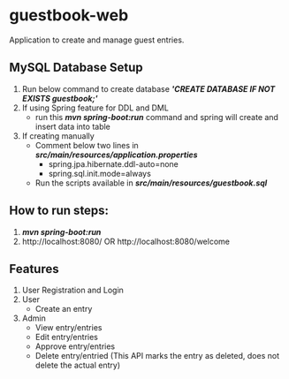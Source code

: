 # guestbook-web

Application to create and manage guest entries.

## MySQL Database Setup

1. Run below command to create database ***'CREATE DATABASE IF NOT EXISTS guestbook;'***
2. If using Spring feature for DDL and DML
   - run this ***mvn spring-boot:run*** command and spring will create and insert data into table
3. If creating manually
   - Comment below two lines in ***src/main/resources/application.properties***
     - spring.jpa.hibernate.ddl-auto=none
     - spring.sql.init.mode=always
   - Run the scripts available in ***src/main/resources/guestbook.sql***

## How to run steps:

1. ***mvn spring-boot:run***
2. http://localhost:8080/ OR http://localhost:8080/welcome

## Features

1. User Registration and Login
2. User 
   - Create an entry
4. Admin
   - View entry/entries
   - Edit entry/entries
   - Approve entry/entries
   - Delete entry/entried (This API marks the entry as deleted, does not delete the actual entry)
